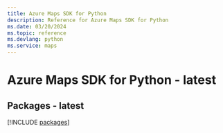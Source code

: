 ```yaml
---
title: Azure Maps SDK for Python
description: Reference for Azure Maps SDK for Python
ms.date: 03/20/2024
ms.topic: reference
ms.devlang: python
ms.service: maps
---
```

# Azure Maps SDK for Python - latest
## Packages - latest
[!INCLUDE [packages](maps-index.md)]